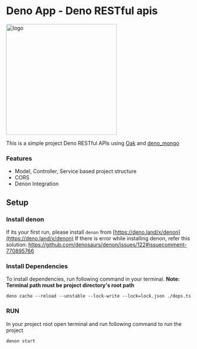 # Deno App - Deno RESTful apis

<img src="https://deno.land/images/deno_logo_4.gif" alt="logo" width="300"/>

This is a simple project Deno RESTful APIs using
[Oak](https://deno.land/x/oak) and [deno_mongo](https://deno.land/x/mongo)

### Features

- Model, Controller, Service based project structure
- CORS
- Denon Integration

## Setup

### Install denon

If its your first run, please install `denon` from
[https://deno.land/x/denon](https://deno.land/x/denon) If there is error while
installing denon, refer this solution:
https://github.com/denosaurs/denon/issues/122#issuecomment-770895766

### Install Dependencies

To install dependencies, run following command in your terminal. **Note:
Terminal path must be project directory's root path**

```
deno cache --reload --unstable --lock-write --lock=lock.json ./deps.ts
```

### RUN

In your project root open terminal and run following command to run the project

```
denon start
```